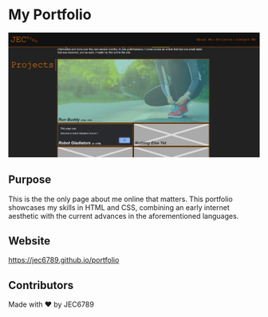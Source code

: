 # My Portfolio
![screenshot of my portfolio](./assets/images/screenshot.png)

## Purpose
This is the the only page about me online that matters. This portfolio showcases my skills in HTML and CSS, combining an early internet aesthetic with the current advances in the aforementioned languages.

## Website
https://jec6789.github.io/portfolio

## Contributors
Made with ❤️ by JEC6789